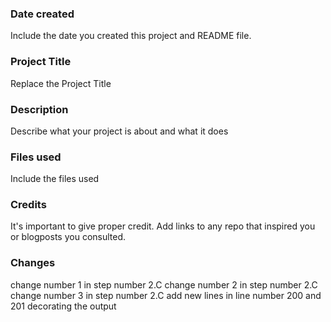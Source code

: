 ### Date created
Include the date you created this project and README file.

### Project Title
Replace the Project Title

### Description
Describe what your project is about and what it does

### Files used
Include the files used

### Credits
It's important to give proper credit. Add links to any repo that inspired you or blogposts you consulted.

### Changes
change number 1 in step number 2.C
change number 2 in step number 2.C
change number 3 in step number 2.C
add new lines in line number 200 and 201 decorating the output
